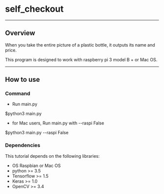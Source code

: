 # self_checkout
---
## Overview

When you take the entire picture of a plastic bottle, it outputs its name and price.

This program is designed to work with raspberry pi 3 model B + or Mac OS.

---
## How to use
### Command
* Run main.py

$python3 main.py

* for Mac users, Run main.py with --raspi False

$python3 main.py --raspi False


### Dependencies

This tutorial depends on the following libraries:
* OS Raspbian or Mac OS
* python >= 3.5
* Tensorflow >= 1.5
* Keras >= 1.0
* OpenCV >= 3.4
